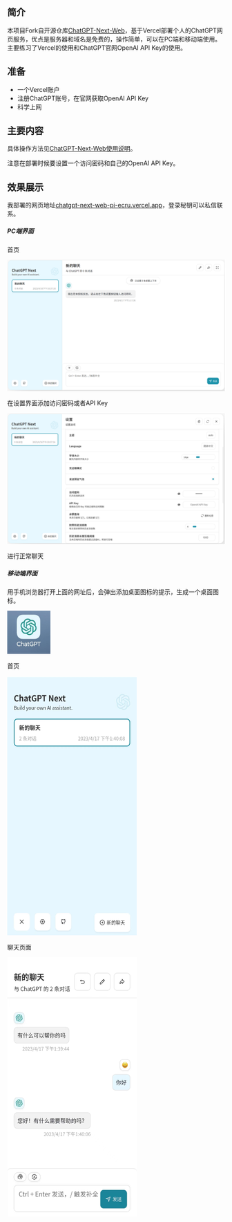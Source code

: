 ## 简介

本项目Fork自开源仓库[ChatGPT-Next-Web](https://github.com/Yidadaa/ChatGPT-Next-Web)，基于Vercel部署个人的ChatGPT网页服务，优点是服务器和域名是免费的，操作简单，可以在PC端和移动端使用。主要练习了Vercel的使用和ChatGPT官网OpenAI API Key的使用。

## 准备

+ 一个Vercel账户
+ 注册ChatGPT账号，在官网获取OpenAI API Key
+ 科学上网

## 主要内容

具体操作方法见[ChatGPT-Next-Web使用说明](https://github.com/Yidadaa/ChatGPT-Next-Web/blob/main/README_CN.md)。

注意在部署时候要设置一个访问密码和自己的OpenAI API Key。

## 效果展示

我部署的网页地址[chatgpt-next-web-pi-ecru.vercel.app](https://chatgpt-next-web-pi-ecru.vercel.app/)，登录秘钥可以私信联系。

##### PC端界面

首页

![首页](https://raw.githubusercontent.com/L1468999760/chatgpt-next-web/main/pic/main.png)

在设置界面添加访问密码或者API Key

![设置](https://raw.githubusercontent.com/L1468999760/chatgpt-next-web/main/pic/key.png)

进行正常聊天



##### 移动端界面

用手机浏览器打开上面的网址后，会弹出添加桌面图标的提示，生成一个桌面图标。

<img src="https://raw.githubusercontent.com/L1468999760/chatgpt-next-web/main/pic/icon.jpg" width="100" height="100" />

首页

<img src="https://raw.githubusercontent.com/L1468999760/chatgpt-next-web/main/pic/start.jpg" width="300" height="600" />

聊天页面

<img src="https://raw.githubusercontent.com/L1468999760/chatgpt-next-web/main/pic/chat.jpg" width="300" height="600" />